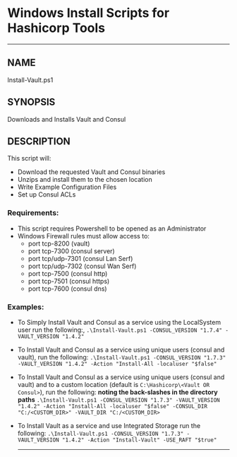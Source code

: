 # Windows Install Scripts for Hashicorp Tools
---
## NAME
  Install-Vault.ps1
## SYNOPSIS
  Downloads and Installs Vault and Consul
  
## DESCRIPTION
  This script will:
  * Download the requested Vault and Consul binaries
  * Unzips and install them to the chosen location
  * Write Example Configuration Files
  * Set up Consul ACLs
  
### Requirements:
* This script requires Powershell to be opened as an Administrator
* Windows Firewall rules must allow access to:
  * port tcp-8200 (vault)
  * port tcp-7300 (consul server)
  * port tcp/udp-7301 (consul Lan Serf)
  * port tcp/udp-7302 (consul Wan Serf)
  * port tcp-7500 (consul http)
  * port tcp-7501 (consul https)
  * port tcp-7600 (consul dns)

### Examples: 
* To Simply Install Vault and Consul as a service using the LocalSystem user run the following:,
  `.\Install-Vault.ps1 -CONSUL_VERSION "1.7.4" -VAULT_VERSION "1.4.2"`

* To Install Vault and Consul as a service using unique users (consul and vault), run the following:
  `.\Install-Vault.ps1 -CONSUL_VERSION "1.7.3" -VAULT_VERSION "1.4.2" -Action "Install-All -localuser "$false"`
  
* To Install Vault and Consul as a service using unique users (consul and vault) and to a custom location (default is `C:\Hashicorp\<Vault OR Consul>`), run the following: **noting the back-slashes in the directory paths**
  `.\Install-Vault.ps1 -CONSUL_VERSION "1.7.3" -VAULT_VERSION "1.4.2" -Action "Install-All -localuser "$false" -CONSUL_DIR "C:/<CUSTOM_DIR>" -VAULT_DIR "C:/<CUSTOM_DIR>`  
  
* To Install Vault as a service and use Integrated Storage run the following:
  `.\Install-Vault.ps1 -CONSUL_VERSION "1.7.3" -VAULT_VERSION "1.4.2" -Action "Install-Vault" -USE_RAFT "$true"`

  ---
